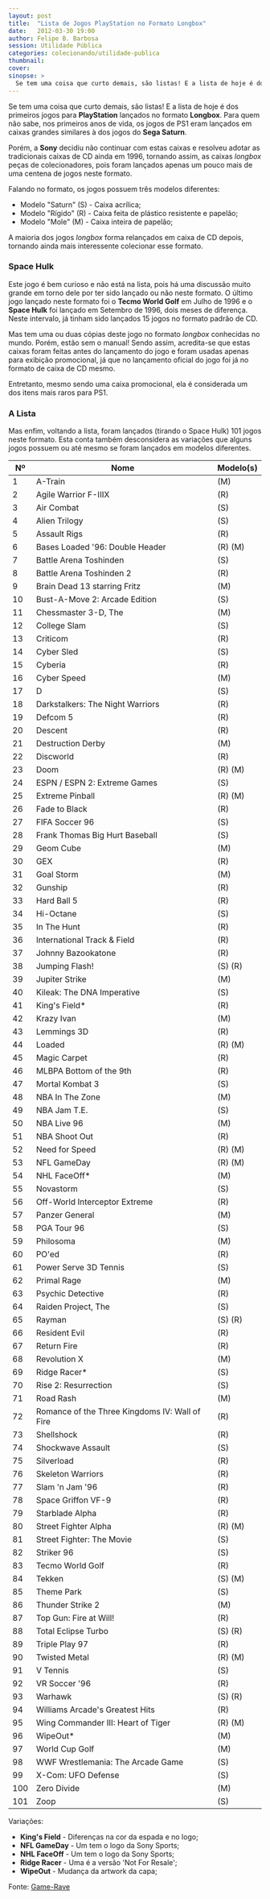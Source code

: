 ```yaml
---
layout: post
title:  "Lista de Jogos PlayStation no Formato Longbox"
date:   2012-03-30 19:00
author: Felipe B. Barbosa
session: Utilidade Pública
categories: colecionando/utilidade-publica
thumbnail:  
cover:
sinopse: >
  Se tem uma coisa que curto demais, são listas! E a lista de hoje é dos primeiros jogos para PlayStation lançados no formato Longbox. Para quem não sabe, nos primeiros anos de vida, os jogos de PS1 eram lançados em caixas grandes similares à dos jogos do Sega Saturn.
---
```

Se tem uma coisa que curto demais, são listas! E a lista de hoje é dos primeiros jogos para **PlayStation** lançados no formato **Longbox**. Para quem não sabe, nos primeiros anos de vida, os jogos de PS1 eram lançados em caixas grandes similares à dos jogos do **Sega Saturn**.

Porém, a **Sony** decidiu não continuar com estas caixas e resolveu adotar as tradicionais caixas de CD ainda em 1996, tornando assim, as caixas *longbox* peças de colecionadores, pois foram lançados apenas um pouco mais de uma centena de jogos neste formato.

Falando no formato, os jogos possuem três modelos diferentes:

- Modelo "Saturn" (S) - Caixa acrílica;
- Modelo "Rígido" (R) - Caixa feita de plástico resistente e papelão;
- Modelo "Mole" (M) - Caixa inteira de papelão;

A maioria dos jogos *longbox* forma relançados em caixa de CD depois, tornando ainda mais interessente colecionar esse formato.

### Space Hulk

Este jogo é bem curioso e não está na lista, pois há uma discussão muito grande em torno dele por ter sido lançado ou não neste formato. O último jogo lançado neste formato foi o **Tecmo World Golf** em Julho de 1996 e o **Space Hulk** foi lançado em Setembro de 1996, dois meses de diferença. Neste intervalo, já tinham sido lançados 15 jogos no formato padrão de CD.  

Mas tem uma ou duas cópias deste jogo no formato *longbox* conhecidas no mundo. Porém, estão sem o manual! Sendo assim, acredita-se que estas caixas foram feitas antes do lançamento do jogo e foram usadas apenas para exibição promocional, já que no lançamento oficial do jogo foi já no formato de caixa de CD mesmo.

Entretanto, mesmo sendo uma caixa promocional, ela é considerada um dos itens mais raros para PS1.

### A Lista

Mas enfim, voltando a lista, foram lançados (tirando o Space Hulk) 101 jogos neste formato. Esta conta também desconsidera as variações que alguns jogos possuem ou até mesmo se foram lançados em modelos diferentes.

| Nº  | Nome                                            | Modelo(s)    |
| --- | ----------------------------------------------- | ------------ |
| 1   | A-Train                                         | (M)          |
| 2   | Agile Warrior F-IIIX                            | (R)          |
| 3   | Air Combat                                      | (S)          |
| 4   | Alien Trilogy                                   | (S)          |
| 5   | Assault Rigs                                    | (R)          |
| 6   | Bases Loaded '96: Double Header                 | (R) (M)      |
| 7   | Battle Arena Toshinden                          | (S)          |
| 8   | Battle Arena Toshinden 2                        | (R)          |
| 9   | Brain Dead 13 starring Fritz                    | (M)          |
| 10  | Bust-A-Move 2: Arcade Edition                   | (S)          |
| 11  | Chessmaster 3-D, The                            | (M)          |
| 12  | College Slam                                    | (S)          |
| 13  | Criticom                                        | (R)          |
| 14  | Cyber Sled                                      | (S)          |
| 15  | Cyberia                                         | (R)          |
| 16  | Cyber Speed                                     | (M)          |
| 17  | D                                               | (S)          |
| 18  | Darkstalkers: The Night Warriors                | (R)          |
| 19  | Defcom 5                                        | (R)          |
| 20  | Descent                                         | (R)          |
| 21  | Destruction Derby                               | (M)          |
| 22  | Discworld                                       | (R)          |
| 23  | Doom                                            | (R) (M)      |
| 24  | ESPN / ESPN 2: Extreme Games                    | (S)          |
| 25  | Extreme Pinball                                 | (R) (M)      |
| 26  | Fade to Black                                   | (R)          |
| 27  | FIFA Soccer 96                                  | (S)          |
| 28  | Frank Thomas Big Hurt Baseball                  | (S)          |
| 29  | Geom Cube                                       | (M)          |
| 30  | GEX                                             | (R)          |
| 31  | Goal Storm                                      | (M)          |
| 32  | Gunship                                         | (R)          |
| 33  | Hard Ball 5                                     | (R)          |
| 34  | Hi-Octane                                       | (S)          |
| 35  | In The Hunt                                     | (R)          |
| 36  | International Track & Field                     | (R)          |
| 37  | Johnny Bazookatone                              | (R)          |
| 38  | Jumping Flash!                                  | (S) (R)      |
| 39  | Jupiter Strike                                  | (M)          |
| 40  | Kileak: The DNA Imperative                      | (S)          |
| 41  | King's Field*                                   | (R)          |
| 42  | Krazy Ivan                                      | (M)          |
| 43  | Lemmings 3D                                     | (R)          |
| 44  | Loaded                                          | (R) (M)      |
| 45  | Magic Carpet                                    | (R)          |
| 46  | MLBPA Bottom of the 9th                         | (R)          |
| 47  | Mortal Kombat 3                                 | (S)          |
| 48  | NBA In The Zone                                 | (M)          |
| 49  | NBA Jam T.E.                                    | (S)          |
| 50  | NBA Live 96                                     | (M)          |
| 51  | NBA Shoot Out                                   | (R)          |
| 52  | Need for Speed                                  | (R) (M)      |
| 53  | NFL GameDay                                     | (R) (M)      |
| 54  | NHL FaceOff*                                    | (M)          |
| 55  | Novastorm                                       | (S)          |
| 56  | Off-World Interceptor Extreme                   | (R)          |
| 57  | Panzer General                                  | (M)          |
| 58  | PGA Tour 96                                     | (S)          |
| 59  | Philosoma                                       | (M)          |
| 60  | PO'ed                                           | (R)          |
| 61  | Power Serve 3D Tennis                           | (S)          |
| 62  | Primal Rage                                     | (M)          |
| 63  | Psychic Detective                               | (R)          |
| 64  | Raiden Project, The                             | (S)          |
| 65  | Rayman                                          | (S) (R)      |
| 66  | Resident Evil                                   | (R)          |
| 67  | Return Fire                                     | (R)          |
| 68  | Revolution X                                    | (M)          |
| 69  | Ridge Racer*                                    | (S)          |
| 70  | Rise 2: Resurrection                            | (S)          |
| 71  | Road Rash                                       | (M)          |
| 72  | Romance of the Three Kingdoms IV: Wall of Fire  | (R)          |
| 73  | Shellshock                                      | (R)          |
| 74  | Shockwave Assault                               | (S)          |
| 75  | Silverload                                      | (R)          |
| 76  | Skeleton Warriors                               | (R)          |
| 77  | Slam 'n Jam '96                                 | (R)          |
| 78  | Space Griffon VF-9                              | (R)          |
| 79  | Starblade Alpha                                 | (R)          |
| 80  | Street Fighter Alpha                            | (R) (M)      |
| 81  | Street Fighter: The Movie                       | (S)          |
| 82  | Striker 96                                      | (S)          |
| 83  | Tecmo World Golf                                | (R)          |
| 84  | Tekken                                          | (S) (M)      |
| 85  | Theme Park                                      | (S)          |
| 86  | Thunder Strike 2                                | (M)          |
| 87  | Top Gun: Fire at Will!                          | (R)          |
| 88  | Total Eclipse Turbo                             | (S) (R)      |
| 89  | Triple Play 97                                  | (R)          |
| 90  | Twisted Metal                                   | (R) (M)      |
| 91  | V Tennis                                        | (S)          |
| 92  | VR Soccer '96                                   | (R)          |
| 93  | Warhawk                                         | (S) (R)      |
| 94  | Williams Arcade's Greatest Hits                 | (R)          |
| 95  | Wing Commander III: Heart of Tiger              | (R) (M)      |
| 96  | WipeOut*                                        | (M)          |
| 97  | World Cup Golf                                  | (M)          |
| 98  | WWF Wrestlemania: The Arcade Game               | (S)          |
| 99  | X-Com: UFO Defense                              | (S)          |
| 100 | Zero Divide                                     | (M)          |
| 101 | Zoop                                            | (S)          |

Variações:

- **King's Field** - Diferenças na cor da espada e no logo;
- **NFL GameDay** - Um tem o logo da Sony Sports;
- **NHL FaceOff** - Um tem o logo da Sony Sports;
- **Ridge Racer** - Uma é a versão 'Not For Resale';
- **WipeOut** - Mudança da artwork da capa;

Fonte: [Game-Rave](http://www.game-rave.com/psx/playstation_perfect_guide/long_box/index.htm)
